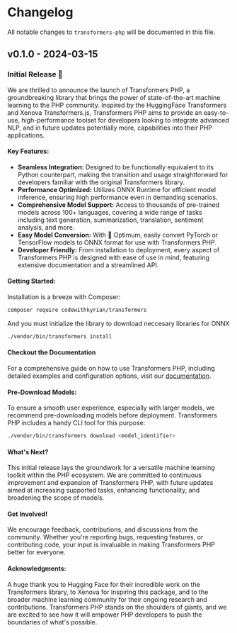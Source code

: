 # Changelog

All notable changes to `transformers-php` will be documented in this file.

## v0.1.0 - 2024-03-15

### Initial Release 🎉

We are thrilled to announce the launch of Transformers PHP, a groundbreaking library that brings the power of state-of-the-art machine learning to the PHP community. Inspired by the HuggingFace Transformers and Xenova Transformers.js, Transformers PHP aims to provide an easy-to-use, high-performance toolset for developers looking to integrate advanced NLP, and in future updates potentially more, capabilities into their PHP applications.

#### Key Features:

- **Seamless Integration:** Designed to be functionally equivalent to its Python counterpart, making the transition and usage straightforward for developers familiar with the original Transformers library.
- **Performance Optimized:** Utilizes ONNX Runtime for efficient model inference, ensuring high performance even in demanding scenarios.
- **Comprehensive Model Support:** Access to thousands of pre-trained models across 100+ languages, covering a wide range of tasks including text generation, summarization, translation, sentiment analysis, and more.
- **Easy Model Conversion:** With 🤗 Optimum, easily convert PyTorch or TensorFlow models to ONNX format for use with Transformers PHP.
- **Developer Friendly:** From installation to deployment, every aspect of Transformers PHP is designed with ease of use in mind, featuring extensive documentation and a streamlined API.

#### Getting Started:

Installation is a breeze with Composer:

```bash
composer require codewithkyrian/transformers

```
And you must initialize the library to download neccesary libraries for ONNX

```bash
./vendor/bin/transformers install

```
#### Checkout the Documentation

For a comprehensive guide on how to use Transformers PHP, including detailed examples and configuration options, visit our [documentation](https://codewithkyrian.github.io/transformers-docs/docs).

#### Pre-Download Models:

To ensure a smooth user experience, especially with larger models, we recommend pre-downloading models before deployment. Transformers PHP includes a handy CLI tool for this purpose:

```bash
./vendor/bin/transformers download <model_identifier>

```
#### What's Next?

This initial release lays the groundwork for a versatile machine learning toolkit within the PHP ecosystem. We are committed to continuous improvement and expansion of Transformers PHP, with future updates aimed at increasing supported tasks, enhancing functionality, and broadening the scope of models.

#### Get Involved!

We encourage feedback, contributions, and discussions from the community. Whether you're reporting bugs, requesting features, or contributing code, your input is invaluable in making Transformers PHP better for everyone.

#### Acknowledgments:

A huge thank you to Hugging Face for their incredible work on the Transformers library, to Xenova for inspiring this package,  and to the broader machine learning community for their ongoing research and contributions. Transformers PHP stands on the shoulders of giants, and we are excited to see how it will empower PHP developers to push the boundaries of what's possible.
